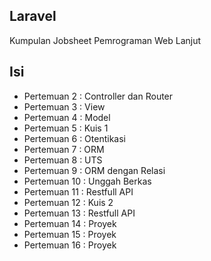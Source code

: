 ## Laravel
Kumpulan Jobsheet Pemrograman Web Lanjut
## Isi
- Pertemuan 2 : Controller dan Router
- Pertemuan 3 : View
- Pertemuan 4 : Model
- Pertemuan 5 : Kuis 1
- Pertemuan 6 : Otentikasi
- Pertemuan 7 : ORM
- Pertemuan 8 : UTS
- Pertemuan 9 : ORM dengan Relasi
- Pertemuan 10 : Unggah Berkas
- Pertemuan 11 : Restfull API
- Pertemuan 12 : Kuis 2
- Pertemuan 13 : Restfull API
- Pertemuan 14 : Proyek
- Pertemuan 15 : Proyek
- Pertemuan 16 : Proyek

